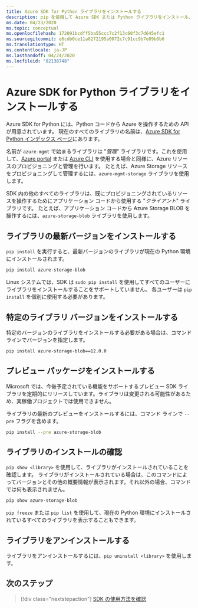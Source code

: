 ```yaml
---
title: Azure SDK for Python ライブラリをインストールする
description: pip を使用して Azure SDK または Python ライブラリをインストール、アンインストール、および検証する方法。 特定のバージョンおよびプレビュー パッケージをインストールする方法の詳細も含まれています。
ms.date: 04/23/2020
ms.topic: conceptual
ms.openlocfilehash: 172091bcdff5ba55ccc7c2f13c60f3c7d645efc1
ms.sourcegitcommit: e6cdb0ce11a8272195a0072c7c91cc9b7e89b0b6
ms.translationtype: HT
ms.contentlocale: ja-JP
ms.lasthandoff: 04/24/2020
ms.locfileid: "82138748"
---
```

# <a name="install-azure-sdk-for-python-libraries"></a>Azure SDK for Python ライブラリをインストールする

Azure SDK for Python には、Python コードから Azure を操作するための API が用意されています。 現在のすべてのライブラリの名前は、[Azure SDK for Python インデックス ページ](https://azure.github.io/azure-sdk/releases/latest/all/python.html)にあります。

名前が `azure-mgmt` で始まるライブラリは "*管理*" ライブラリです。これを使用して、[Azure portal](https://portal.azure.com) または [Azure CLI](/cli/azure/install-azure-cli) を使用する場合と同様に、Azure リソースのプロビジョニングと管理を行います。 たとえば、Azure Storage リソースをプロビジョニングして管理するには、`azure-mgmt-storage` ライブラリを使用します。

SDK 内の他のすべてのライブラリは、既にプロビジョニングされているリソースを操作するためにアプリケーション コードから使用する "*クライアント*" ライブラリです。 たとえば、アプリケーション コードから Azure Storage BLOB を操作するには、`azure-storage-blob` ライブラリを使用します。

## <a name="install-the-latest-version-of-a-library"></a>ライブラリの最新バージョンをインストールする

`pip install` を実行すると、最新バージョンのライブラリが現在の Python 環境にインストールされます。

```bash
pip install azure-storage-blob
```

Linux システムでは、SDK は `sudo pip install` を使用してすべてのユーザーにライブラリをインストールすることをサポートしていません。 各ユーザーは `pip install` を個別に使用する必要があります。

## <a name="install-specific-library-versions"></a>特定のライブラリ バージョンをインストールする

特定のバージョンのライブラリをインストールする必要がある場合は、コマンド ラインでバージョンを指定します。

```bash
pip install azure-storage-blob==12.0.0
```

## <a name="install-preview-packages"></a>プレビュー パッケージをインストールする

Microsoft では、今後予定されている機能をサポートするプレビュー SDK ライブラリを定期的にリリースしています。ライブラリは変更される可能性があるため、実稼働プロジェクトでは使用できません。

ライブラリの最新のプレビューをインストールするには、コマンド ラインで `--pre` フラグを含めます。

```bash
pip install --pre azure-storage-blob
```

## <a name="verify-a-library-installation"></a>ライブラリのインストールの確認

`pip show <library>` を使用して、ライブラリがインストールされていることを確認します。 ライブラリがインストールされている場合は、このコマンドによってバージョンとその他の概要情報が表示されます。それ以外の場合、コマンドでは何も表示されません。

```bash
pip show azure-storage-blob
```

`pip freeze` または `pip list` を使用して、現在の Python 環境にインストールされているすべてのライブラリを表示することもできます。

## <a name="uninstall-a-library"></a>ライブラリをアンインストールする

ライブラリをアンインストールするには、`pip uninstall <library>` を使用します。

## <a name="next-steps"></a>次のステップ

> [!div class="nextstepaction"]
> [SDK の使用方法を確認](azure-sdk-get-started.yml)
